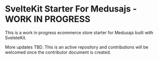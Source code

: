 # SvelteKit Starter For Medusajs - WORK IN PROGRESS

This is a work in progress ecommerce store starter for Medusajs built with SveleteKit.

More updates TBD. This is an active repository and contributions will be welcomed once the contributor document is created.

